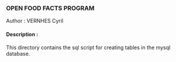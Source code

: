 ### OPEN FOOD FACTS PROGRAM

Author : VERNHES Cyril

#### Description :

This directory contains the sql script for creating tables in the mysql database.